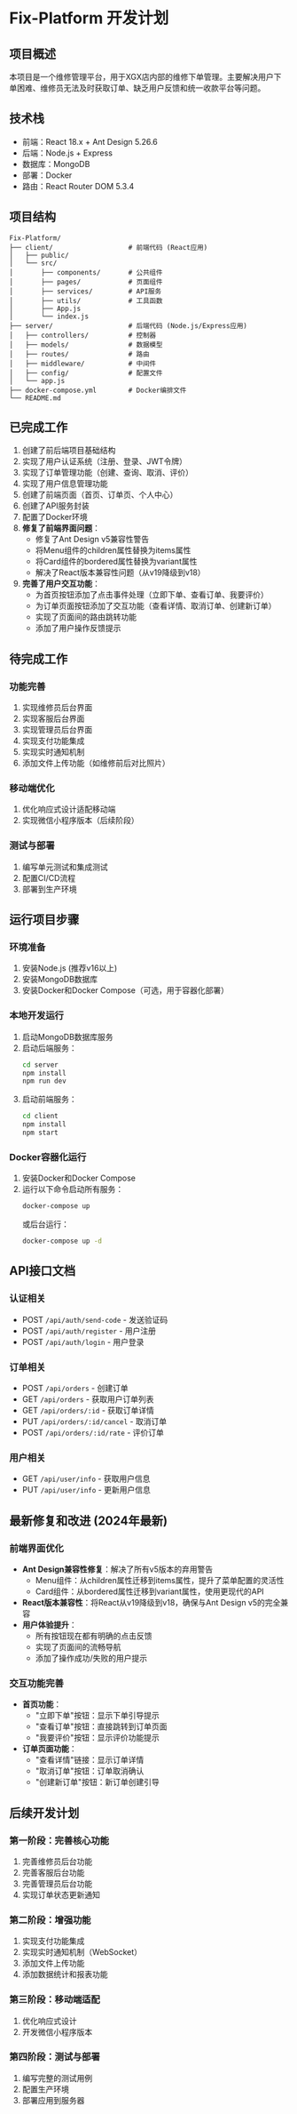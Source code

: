 # Fix-Platform 开发计划

## 项目概述

本项目是一个维修管理平台，用于XGX店内部的维修下单管理。主要解决用户下单困难、维修员无法及时获取订单、缺乏用户反馈和统一收款平台等问题。

## 技术栈

- 前端：React 18.x + Ant Design 5.26.6
- 后端：Node.js + Express
- 数据库：MongoDB
- 部署：Docker
- 路由：React Router DOM 5.3.4

## 项目结构

```
Fix-Platform/
├── client/                   # 前端代码 (React应用)
│   ├── public/
│   └── src/
│       ├── components/       # 公共组件
│       ├── pages/            # 页面组件
│       ├── services/         # API服务
│       ├── utils/            # 工具函数
│       ├── App.js
│       └── index.js
├── server/                   # 后端代码 (Node.js/Express应用)
│   ├── controllers/          # 控制器
│   ├── models/               # 数据模型
│   ├── routes/               # 路由
│   ├── middleware/           # 中间件
│   ├── config/               # 配置文件
│   └── app.js
├── docker-compose.yml        # Docker编排文件
└── README.md
```

## 已完成工作

1. 创建了前后端项目基础结构
2. 实现了用户认证系统（注册、登录、JWT令牌）
3. 实现了订单管理功能（创建、查询、取消、评价）
4. 实现了用户信息管理功能
5. 创建了前端页面（首页、订单页、个人中心）
6. 创建了API服务封装
7. 配置了Docker环境
8. **修复了前端界面问题**：
   - 修复了Ant Design v5兼容性警告
   - 将Menu组件的children属性替换为items属性
   - 将Card组件的bordered属性替换为variant属性
   - 解决了React版本兼容性问题（从v19降级到v18）
9. **完善了用户交互功能**：
   - 为首页按钮添加了点击事件处理（立即下单、查看订单、我要评价）
   - 为订单页面按钮添加了交互功能（查看详情、取消订单、创建新订单）
   - 实现了页面间的路由跳转功能
   - 添加了用户操作反馈提示

## 待完成工作

### 功能完善
1. 实现维修员后台界面
2. 实现客服后台界面
3. 实现管理员后台界面
4. 实现支付功能集成
5. 实现实时通知机制
6. 添加文件上传功能（如维修前后对比照片）

### 移动端优化
1. 优化响应式设计适配移动端
2. 实现微信小程序版本（后续阶段）

### 测试与部署
1. 编写单元测试和集成测试
2. 配置CI/CD流程
3. 部署到生产环境

## 运行项目步骤

### 环境准备
1. 安装Node.js (推荐v16以上)
2. 安装MongoDB数据库
3. 安装Docker和Docker Compose（可选，用于容器化部署）

### 本地开发运行
1. 启动MongoDB数据库服务
2. 启动后端服务：
   ```bash
   cd server
   npm install
   npm run dev
   ```
3. 启动前端服务：
   ```bash
   cd client
   npm install
   npm start
   ```

### Docker容器化运行
1. 安装Docker和Docker Compose
2. 运行以下命令启动所有服务：
   ```bash
   docker-compose up
   ```
   或后台运行：
   ```bash
   docker-compose up -d
   ```

## API接口文档

### 认证相关
- POST `/api/auth/send-code` - 发送验证码
- POST `/api/auth/register` - 用户注册
- POST `/api/auth/login` - 用户登录

### 订单相关
- POST `/api/orders` - 创建订单
- GET `/api/orders` - 获取用户订单列表
- GET `/api/orders/:id` - 获取订单详情
- PUT `/api/orders/:id/cancel` - 取消订单
- POST `/api/orders/:id/rate` - 评价订单

### 用户相关
- GET `/api/user/info` - 获取用户信息
- PUT `/api/user/info` - 更新用户信息

## 最新修复和改进 (2024年最新)

### 前端界面优化
- **Ant Design兼容性修复**：解决了所有v5版本的弃用警告
  - Menu组件：从children属性迁移到items属性，提升了菜单配置的灵活性
  - Card组件：从bordered属性迁移到variant属性，使用更现代的API
- **React版本兼容性**：将React从v19降级到v18，确保与Ant Design v5的完全兼容
- **用户体验提升**：
  - 所有按钮现在都有明确的点击反馈
  - 实现了页面间的流畅导航
  - 添加了操作成功/失败的用户提示

### 交互功能完善
- **首页功能**：
  - "立即下单"按钮：显示下单引导提示
  - "查看订单"按钮：直接跳转到订单页面
  - "我要评价"按钮：显示评价功能提示
- **订单页面功能**：
  - "查看详情"链接：显示订单详情
  - "取消订单"按钮：订单取消确认
  - "创建新订单"按钮：新订单创建引导

## 后续开发计划

### 第一阶段：完善核心功能
1. 完善维修员后台功能
2. 完善客服后台功能
3. 完善管理员后台功能
4. 实现订单状态更新通知

### 第二阶段：增强功能
1. 实现支付功能集成
2. 实现实时通知机制（WebSocket）
3. 添加文件上传功能
4. 添加数据统计和报表功能

### 第三阶段：移动端适配
1. 优化响应式设计
2. 开发微信小程序版本

### 第四阶段：测试与部署
1. 编写完整的测试用例
2. 配置生产环境
3. 部署应用到服务器